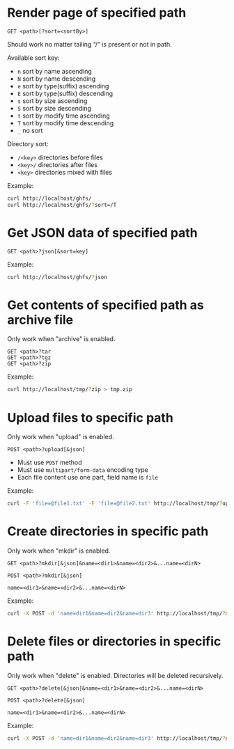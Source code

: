# Render page of specified path
```
GET <path>[?sort=<sortBy>]
```
Should work no matter tailing “/” is present or not in path.

Available sort key:
- `n` sort by name ascending
- `N` sort by name descending
- `e` sort by type(suffix) ascending
- `E` sort by type(suffix) descending
- `s` sort by size ascending
- `S` sort by size descending
- `t` sort by modify time ascending
- `T` sort by modify time descending
- `_` no sort

Directory sort:
- `/<key>` directories before files
- `<key>/` directories after files
- `<key>` directories mixed with files

Example:
```sh
curl http://localhost/ghfs/
curl http://localhost/ghfs/?sort=/T
```

# Get JSON data of specified path
```
GET <path>?json[&sort=key]
```

Example:
```sh
curl http://localhost/ghfs/?json
```

# Get contents of specified path as archive file
Only work when "archive" is enabled.
```
GET <path>?tar
GET <path>?tgz
GET <path>?zip
```

Example:
```sh
curl http://localhost/tmp/?zip > tmp.zip
```

# Upload files to specific path
Only work when "upload" is enabled.
```
POST <path>?upload[&json]
```
- Must use `POST` method
- Must use `multipart/form-data` encoding type
- Each file content use one part, field name is `file`

Example:
```sh
curl -F 'file=@file1.txt' -F 'file=@file2.txt' http://localhost/tmp/?upload
```

# Create directories in specific path
Only work when "mkdir" is enabled.
```
GET <path>?mkdir[&json]&name=<dir1>&name=<dir2>&...name=<dirN>
```
```
POST <path>?mkdir[&json]

name=<dir1>&name=<dir2>&...name=<dirN>
```

Example:
```sh
curl -X POST -d 'name=dir1&name=dir2&name=dir3' http://localhost/tmp/?mkdir
```

# Delete files or directories in specific path
Only work when "delete" is enabled.
Directories will be deleted recursively.
```
GET <path>?delete[&json]&name=<dir1>&name=<dir2>&...name=<dirN>
```
```
POST <path>?delete[&json]

name=<dir1>&name=<dir2>&...name=<dirN>
```

Example:
```sh
curl -X POST -d 'name=dir1&name=dir2&name=dir3' http://localhost/tmp/?delete
```

